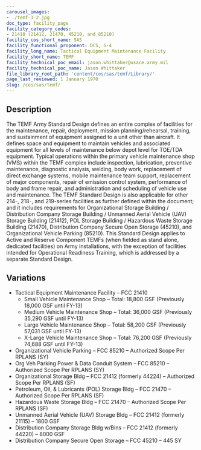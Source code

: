 ```yaml
---
carousel_images:
- ./temf-3-2.jpg
doc_type: facility_page
facility_category_codes:
- 21410 (21412, 21470, 45210, and 85210)
facility_cos_short_name: SAS
facility_functional_proponent: DCS, G-4
facility_long_name: Tactical Equipment Maintenance Facility
facility_short_name: TEMF
facility_technical_poc_email: jason.whittaker@usace.army.mil
facility_technical_poc_name: Jason Whittaker
file_library_root_path: 'content/cos/sas/temf/Library/'
page_last_reviewed: 1 January 1970
slug: /cos/sas/temf/
---
```




## Description

The TEMF Army Standard Design defines an entire complex of facilities for the maintenance, repair, deployment, mission planning/rehearsal, training, and sustainment of equipment assigned to a unit other than aircraft. It defines space and equipment to maintain vehicles and associated equipment for all levels of maintenance below depot level for TOE/TDA equipment. Typical operations within the primary vehicle maintenance shop (VMS) within the TEMF complex include inspection, lubrication, preventive maintenance, diagnostic analysis, welding, body work, replacement of direct exchange systems, mobile maintenance team support, replacement of major components, repair of emission control system, performance of body and frame repair, and administration and scheduling of vehicle use and maintenance. The TEMF Standard Design is also applicable for other 214-, 218-, and 219-series facilities as further defined within the document; and it includes requirements for Organizational Storage Building / Distribution Company Storage Building / Unmanned Aerial Vehicle (UAV) Storage Building (21412), POL Storage Building / Hazardous Waste Storage Building (21470), Distribution Company Secure Open Storage (45210), and Organizational Vehicle Parking (85210). This Standard Design applies to Active and Reserve Component TEMFs (when fielded as stand alone, dedicated facilities) on Army installations, with the exception of facilities intended for Operational Readiness Training, which is addressed by a separate Standard Design.

## Variations

- Tactical Equipment Maintenance Facility – FCC 21410
  - Small Vehicle Maintenance Shop – Total: 18,800 GSF (Previously 18,000 GSF until FY-13)
  - Medium Vehicle Maintenance Shop – Total: 36,000 GSF (Previously 35,290 GSF until FY-13)
  - Large Vehicle Maintenance Shop – Total: 58,200 GSF (Previously 57,031 GSF until FY-13)
  - X-Large Vehicle Maintenance Shop – Total: 76,200 GSF (Previously 74,688 GSF until FY-13)
- Organizational Vehicle Parking – FCC 85210 – Authorized Scope Per RPLANS (SY)
- Org Veh Parking Power & Data Conduit System – FCC 85210 – Authorized Scope Per RPLANS (SY)
- Organizational Storage Bldg – FCC 21412 (formerly 44224) – Authorized Scope Per RPLANS (SF)
- Petroleum, Oil, & Lubricants (POL) Storage Bldg – FCC 21470 – Authorized Scope Per RPLANS (SF)
- Hazardous Waste Storage Bldg – FCC 21470 – Authorized Scope Per RPLANS (SF)
- Unmanned Aerial Vehicle (UAV) Storage Bldg – FCC 21412 (formerly 21115) – 1800 GSF
- Distribution Company Storage Bldg w/Bins – FCC 21412 (formerly 44220) – 8000 GSF
- Distribution Company Secure Open Storage – FCC 45210 – 445 SY